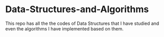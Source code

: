 # Data-Structures-and-Algorithms
This repo has all the the codes of Data Structures that I have studied and even the algorithms I have implemented based  on them.

